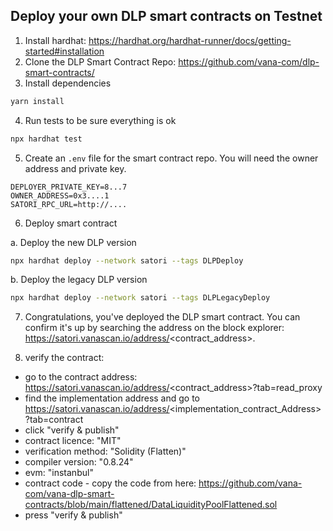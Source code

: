 ## Deploy your own DLP smart contracts on Testnet


1. Install hardhat: https://hardhat.org/hardhat-runner/docs/getting-started#installation
2. Clone the DLP Smart Contract Repo: https://github.com/vana-com/dlp-smart-contracts/
3. Install dependencies

```bash
yarn install
```

4. Run tests to be sure everything is ok
```bash
npx hardhat test
```

5. Create an `.env` file for the smart contract repo. You will need the owner address and private key. 

```
DEPLOYER_PRIVATE_KEY=8...7
OWNER_ADDRESS=0x3....1
SATORI_RPC_URL=http://....
```
6. Deploy smart contract

a. Deploy the new DLP version
```bash
npx hardhat deploy --network satori --tags DLPDeploy
```

b. Deploy the legacy DLP version
```bash
npx hardhat deploy --network satori --tags DLPLegacyDeploy
```

7. Congratulations, you've deployed the DLP smart contract. You can confirm it's up by searching the address on the block explorer: https://satori.vanascan.io/address/<contract_address>. 

8. verify the contract:
- go to the contract address: https://satori.vanascan.io/address/<contract_address>?tab=read_proxy
- find the implementation address and go to https://satori.vanascan.io/address/<implementation_contract_Address>?tab=contract
- click "verify & publish"
- contract licence:  "MIT"
- verification method: "Solidity (Flatten)"
- compiler version: "0.8.24"
- evm: "instanbul"
- contract code - copy the code from here: https://github.com/vana-com/vana-dlp-smart-contracts/blob/main/flattened/DataLiquidityPoolFlattened.sol
- press "verify & publish"
